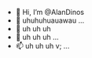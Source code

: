 - 👋 Hi, I’m @AlanDinos
- 👀 uhuhuhuauawau ...
- 🌱 uh uh uh
- 💞️ uh uh uh ...
- 📫 uh uh uh v; ...

<!---
AlanDinos/AlanDinos is a ✨ special ✨ repository because its `README.md` (this file) appears on your GitHub profile.
You can click the Preview link to take a look at your changes.
--->
